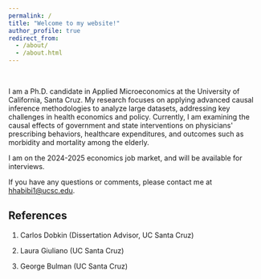 ```yaml
---
permalink: /
title: "Welcome to my website!"
author_profile: true
redirect_from: 
  - /about/
  - /about.html
---
```


&nbsp;  


I am a Ph.D. candidate in Applied Microeconomics at the University of California, Santa Cruz. My research focuses on applying advanced causal inference methodologies to analyze large datasets, addressing key challenges in health economics and policy. Currently, I am examining the causal effects of government and state interventions on physicians' prescribing behaviors, healthcare expenditures, and outcomes such as morbidity and mortality among the elderly.

I am on the 2024-2025 economics job market, and will be available for interviews.

If you have any questions or comments, please contact me at [hhabibi1@ucsc.edu](mailto:hhabibi1@ucsc.edu).



## References

1. Carlos Dobkin (Dissertation Advisor, UC Santa Cruz)

2. Laura Giuliano (UC Santa Cruz)

3. George Bulman (UC Santa Cruz)
